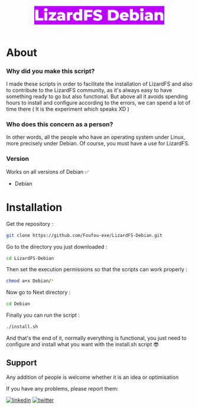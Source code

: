 <div align="center">
  <img src="https://github.com/Foufou-exe/LizardFS-Debian/blob/main/logo-debian.jpeg?raw=true" width=70%>
</br>
</br>
</div>

# About 

### Why did you make this script?

I made these scripts in order to facilitate the installation of LizardFS and also to contribute to the LizardFS community, as it's always easy to have something ready to go but also functional. But above all it avoids spending hours to install and configure according to the errors, we can spend a lot of time there ( It is the experiment which speaks XD )  
### Who does this concern as a person?

In other words, all the people who have an operating system under Linux, more precisely under Debian. Of course, you must have a use for LizardFS. 

### Version

Works on all versions of Debian ✅
- Debian 

# Installation

Get the repository :

```BASH
git clone https://github.com/Foufou-exe/LizardFS-Debian.git
````

Go to the directory you just downloaded :

```BASH
cd LizardFS-Debian
````

Then set the execution permissions so that the scripts can work properly :

```BASH
chmod a+x Debian/*
````

Now go to Next directory :

```BASH
cd Debian
````

Finally you can run the script :

```BASH
./install.sh
````
And that's the end of it, normally everything is functional, you just need to configure and install what you want with the install.sh script 😎

## Support

Any addition of people is welcome whether it is an idea or optimisation

If you have any problems, please report them: 

[![linkedin](https://img.shields.io/badge/linkedin-0A66C2?style=for-the-badge&logo=linkedin&logoColor=white)](https://www.linkedin.com/in/thibaut-maurras/) [![twitter](https://img.shields.io/badge/twitter-1DA1F2?style=for-the-badge&logo=twitter&logoColor=white)](https://twitter.com/MaurrasT)
